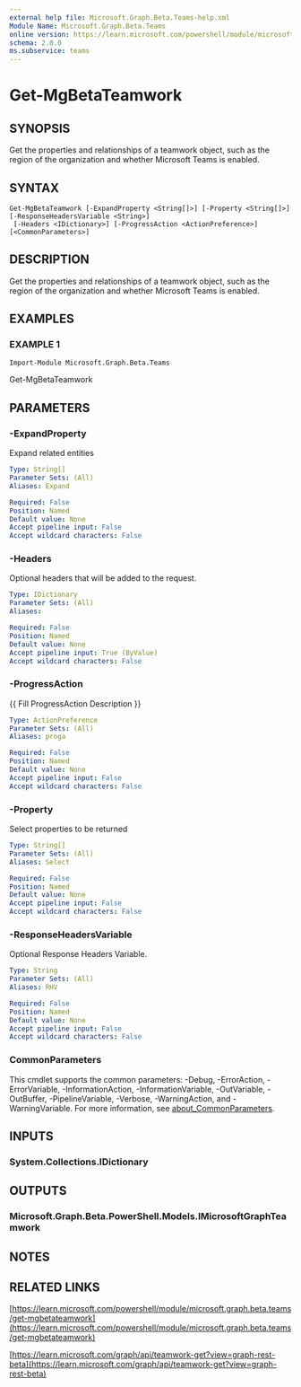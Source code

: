 ```yaml
---
external help file: Microsoft.Graph.Beta.Teams-help.xml
Module Name: Microsoft.Graph.Beta.Teams
online version: https://learn.microsoft.com/powershell/module/microsoft.graph.beta.teams/get-mgbetateamwork
schema: 2.0.0
ms.subservice: teams
---
```


# Get-MgBetaTeamwork

## SYNOPSIS
Get the properties and relationships of a teamwork object, such as the region of the organization and whether Microsoft Teams is enabled.

## SYNTAX

```
Get-MgBetaTeamwork [-ExpandProperty <String[]>] [-Property <String[]>] [-ResponseHeadersVariable <String>]
 [-Headers <IDictionary>] [-ProgressAction <ActionPreference>] [<CommonParameters>]
```

## DESCRIPTION
Get the properties and relationships of a teamwork object, such as the region of the organization and whether Microsoft Teams is enabled.

## EXAMPLES

### EXAMPLE 1
```
Import-Module Microsoft.Graph.Beta.Teams
```

Get-MgBetaTeamwork

## PARAMETERS

### -ExpandProperty
Expand related entities

```yaml
Type: String[]
Parameter Sets: (All)
Aliases: Expand

Required: False
Position: Named
Default value: None
Accept pipeline input: False
Accept wildcard characters: False
```

### -Headers
Optional headers that will be added to the request.

```yaml
Type: IDictionary
Parameter Sets: (All)
Aliases:

Required: False
Position: Named
Default value: None
Accept pipeline input: True (ByValue)
Accept wildcard characters: False
```

### -ProgressAction
{{ Fill ProgressAction Description }}

```yaml
Type: ActionPreference
Parameter Sets: (All)
Aliases: proga

Required: False
Position: Named
Default value: None
Accept pipeline input: False
Accept wildcard characters: False
```

### -Property
Select properties to be returned

```yaml
Type: String[]
Parameter Sets: (All)
Aliases: Select

Required: False
Position: Named
Default value: None
Accept pipeline input: False
Accept wildcard characters: False
```

### -ResponseHeadersVariable
Optional Response Headers Variable.

```yaml
Type: String
Parameter Sets: (All)
Aliases: RHV

Required: False
Position: Named
Default value: None
Accept pipeline input: False
Accept wildcard characters: False
```

### CommonParameters
This cmdlet supports the common parameters: -Debug, -ErrorAction, -ErrorVariable, -InformationAction, -InformationVariable, -OutVariable, -OutBuffer, -PipelineVariable, -Verbose, -WarningAction, and -WarningVariable. For more information, see [about_CommonParameters](http://go.microsoft.com/fwlink/?LinkID=113216).

## INPUTS

### System.Collections.IDictionary
## OUTPUTS

### Microsoft.Graph.Beta.PowerShell.Models.IMicrosoftGraphTeamwork
## NOTES

## RELATED LINKS

[https://learn.microsoft.com/powershell/module/microsoft.graph.beta.teams/get-mgbetateamwork](https://learn.microsoft.com/powershell/module/microsoft.graph.beta.teams/get-mgbetateamwork)

[https://learn.microsoft.com/graph/api/teamwork-get?view=graph-rest-beta](https://learn.microsoft.com/graph/api/teamwork-get?view=graph-rest-beta)























